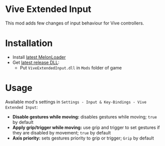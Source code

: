 # Vive Extended Input
This mod adds few changes of input behaviour for Vive controllers.

# Installation
* Install [latest MelonLoader](https://github.com/LavaGang/MelonLoader)
* Get [latest release DLL](../../../releases/latest):
  * Put `ViveExtendedInput.dll` in `Mods` folder of game
  
# Usage
Available mod's settings in `Settings - Input & Key-Bindings - Vive Extended Input`:
* **Disable gestures while moving:** disables gestures while moving; `true` by default
* **Apply grip/trigger while moving:** use grip and trigger to set gestures if they are disabled by movement; `true` by default
* **Axis priority:** sets gestures priority to grip or trigger; `Grip` by default
